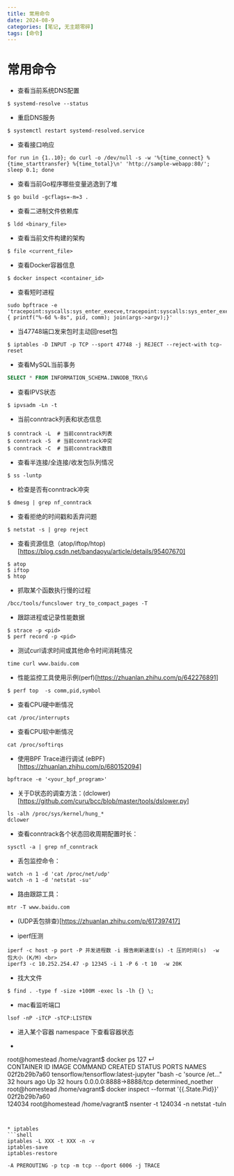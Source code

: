 ```yaml
---
title: 常用命令
date: 2024-08-9
categories: [笔记, 无主题零碎]
tags: [命令]
---
```



# 常用命令

* 查看当前系统DNS配置
```shell
$ systemd-resolve --status
```

* 重启DNS服务
```shell
$ systemctl restart systemd-resolved.service
```

* 查看接口响应
```shell
for run in {1..10}; do curl -o /dev/null -s -w '%{time_connect} %{time_starttransfer} %{time_total}\n' 'http://sample-webapp:80/'; sleep 0.1; done
```

* 查看当前Go程序哪些变量逃逸到了堆
```shell
$ go build -gcflags=-m=3 .
```

* 查看二进制文件依赖库
```shell
$ ldd <binary_file>
```

* 查看当前文件构建的架构
```shell
$ file <current_file>
```

* 查看Docker容器信息
```shell
$ docker inspect <container_id>
```

* 查看短时进程
```shell
sudo bpftrace -e 'tracepoint:syscalls:sys_enter_execve,tracepoint:syscalls:sys_enter_execveat { printf("%-6d %-8s", pid, comm); join(args->argv);}'
```

* 当47748端口发来包时主动回reset包
```shell
$ iptables -D INPUT -p TCP --sport 47748 -j REJECT --reject-with tcp-reset
```

* 查看MySQL当前事务
```sql
SELECT * FROM INFORMATION_SCHEMA.INNODB_TRX\G
```

* 查看IPVS状态
```shell
$ ipvsadm -Ln -t
```

* 当前conntrack列表和状态信息
```shell
$ conntrack -L  # 当前conntrack列表 
$ conntrack -S  # 当前conntrack冲突 
$ conntrack -C  # 当前conntrack数目 
```

* 查看半连接/全连接/收发包队列情况
```shell
$ ss -luntp 
```

* 检查是否有conntrack冲突
```shell
$ dmesg | grep nf_conntrack 
```

* 查看拒绝的时间戳和丢弃问题
```shell
$ netstat -s | grep reject  
```

* 查看资源信息（atop/iftop/htop)[https://blog.csdn.net/bandaoyu/article/details/95407670]
```shell
$ atop 
$ iftop 
$ htop 
```

* 抓取某个函数执行慢的过程
```shell
/bcc/tools/funcslower try_to_compact_pages -T 
```

* 跟踪进程或记录性能数据
```shell
$ strace -p <pid> 
$ perf record -p <pid>
```

* 测试curl请求时间或其他命令时间消耗情况
```shell
time curl www.baidu.com 
```

* 性能监控工具使用示例(perf)[https://zhuanlan.zhihu.com/p/642276891]
```shell
$ perf top  -s comm,pid,symbol 
```

* 查看CPU硬中断情况
```shell
cat /proc/interrupts 
```

* 查看CPU软中断情况
```shell
cat /proc/softirqs 
```

* 使用BPF Trace进行调试 (eBPF)[https://zhuanlan.zhihu.com/p/680152094]
```shell
bpftrace -e '<your_bpf_program>'
```

* 关于D状态的调查方法：(dclower)[https://github.com/curu/bcc/blob/master/tools/dslower.py]
```shell
ls -alh /proc/sys/kernel/hung_*  
dclower 
```

* 查看conntrack各个状态回收周期配置时长：
```shell
sysctl -a | grep nf_conntrack 
```

* 丢包监控命令：
```shell
watch -n 1 -d 'cat /proc/net/udp'    
watch -n 1 -d 'netstat -su'
```

* 路由跟踪工具：
```shell
mtr -T www.baidu.com 
```

* (UDP丢包排查)[https://zhuanlan.zhihu.com/p/617397417]

* iperf压测

```shell
iperf -c host -p port -P 并发进程数 -i 报告刷新速度(s) -t 压的时间(s)  -w 包大小 (K/M) <br>
iperf3 -c 10.252.254.47 -p 12345 -i 1 -P 6 -t 10  -w 20K
```

* 找大文件

```shell
$ find . -type f -size +100M -exec ls -lh {} \;
```

* mac看监听端口

```shell
lsof -nP -iTCP -sTCP:LISTEN
```

* 进入某个容器 namespace 下查看容器状态
* ```shell
root@homestead /home/vagrant$ docker ps                                                                                                                                127 ↵  
CONTAINER ID   IMAGE                                  COMMAND                  CREATED        STATUS        PORTS                    NAMES
02f2b29b7a60   tensorflow/tensorflow:latest-jupyter   "bash -c 'source /et…"   32 hours ago   Up 32 hours   0.0.0.0:8888->8888/tcp   determined_noether
root@homestead /home/vagrant$ docker inspect --format '{{.State.Pid}}' 02f2b29b7a60                                                                                           
124034
root@homestead /home/vagrant$ nsenter -t 124034 -n netstat -tuln
```


* iptables 
```shell
iptables -L XXX -t XXX -n -v 
iptables-save
iptables-restore

-A PREROUTING -p tcp -m tcp --dport 6006 -j TRACE

```
